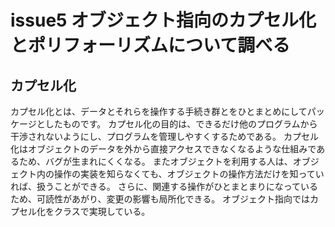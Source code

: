 # issue5 オブジェクト指向のカプセル化とポリフォーリズムについて調べる


## カプセル化

カプセル化とは、データとそれらを操作する手続き群とをひとまとめにしてパッケージとしたものです。
カプセル化の目的は、できるだけ他のプログラムから干渉されないようにし、プログラムを管理しやすくするためである。
カプセル化はオブジェクトのデータを外から直接アクセスできなくなるような仕組みであるため、バグが生まれにくくなる。
またオブジェクトを利用する人は、オブジェクト内の操作の実装を知らなくても、オブジェクトの操作方法だけを知っていれば、扱うことができる。
さらに、関連する操作がひとまとまりになっているため、可読性があがり、変更の影響も局所化できる。
オブジェクト指向ではカプセル化をクラスで実現している。